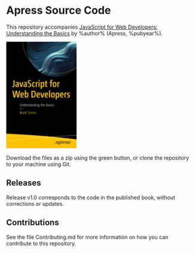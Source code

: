 # Apress Source Code

This repository accompanies [JavaScript for Web Developers: Understanding the Basics](https://www.link.springer.com/book/10.1007/978-1-4842-9773-5) by %author% (Apress, %pubyear%).

[comment]: #cover
![Cover image](9781484297735.jpg)

Download the files as a zip using the green button, or clone the repository to your machine using Git.

## Releases

Release v1.0 corresponds to the code in the published book, without corrections or updates.

## Contributions

See the file Contributing.md for more information on how you can contribute to this repository.